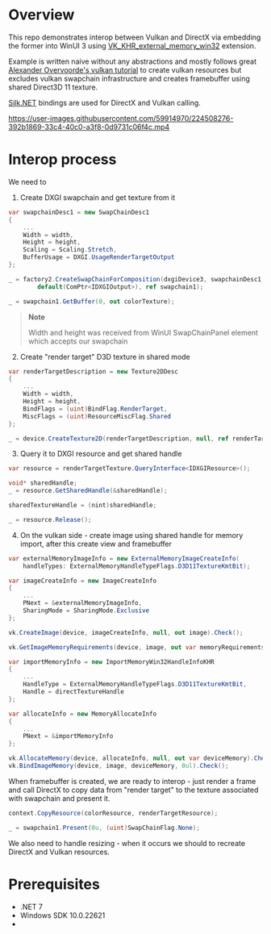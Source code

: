 # Overview

This repo demonstrates interop between Vulkan and DirectX via embedding the former into WinUI 3 using [VK_KHR_external_memory_win32](https://registry.khronos.org/vulkan/specs/1.3-extensions/man/html/VK_KHR_external_memory_win32.html) extension. 

Example is written naive without any abstractions and mostly follows great [Alexander Overvoorde's vulkan tutorial](https://vulkan-tutorial.com) to create vulkan resources but excludes vulkan swapchain infrastructure and creates framebuffer using shared Direct3D 11 texture.

[Silk.NET](https://github.com/dotnet/Silk.NET) bindings are used for DirectX and Vulkan calling.

https://user-images.githubusercontent.com/59914970/224508276-392b1869-33c4-40c0-a3f8-0d9731c06f4c.mp4

# Interop process

We need to

1. Create DXGI swapchain and get texture from it

```csharp
var swapchainDesc1 = new SwapChainDesc1
{
    ...
    Width = width,
    Height = height,
    Scaling = Scaling.Stretch,
    BufferUsage = DXGI.UsageRenderTargetOutput
};

_ = factory2.CreateSwapChainForComposition(dxgiDevice3, swapchainDesc1, 
        default(ComPtr<IDXGIOutput>), ref swapchain1);

_ = swapchain1.GetBuffer(0, out colorTexture);
```

> **Note**
> 
> Width and height was received from WinUI SwapChainPanel element which accepts our swapchain

2. Create "render target" D3D texture in shared mode

```csharp
var renderTargetDescription = new Texture2DDesc
{
    ...
    Width = width,
    Height = height,
    BindFlags = (uint)BindFlag.RenderTarget,
    MiscFlags = (uint)ResourceMiscFlag.Shared
};

_ = device.CreateTexture2D(renderTargetDescription, null, ref renderTargetTexture);
```

3. Query it to DXGI resource and get shared handle

```csharp
var resource = renderTargetTexture.QueryInterface<IDXGIResource>();

void* sharedHandle;
_ = resource.GetSharedHandle(&sharedHandle);

sharedTextureHandle = (nint)sharedHandle;

_ = resource.Release();
```

4. On the vulkan side - create image using shared handle for memory import, after this create view and framebuffer

```csharp
var externalMemoryImageInfo = new ExternalMemoryImageCreateInfo(
    handleTypes: ExternalMemoryHandleTypeFlags.D3D11TextureKmtBit);

var imageCreateInfo = new ImageCreateInfo
{
    ...
    PNext = &externalMemoryImageInfo,
    SharingMode = SharingMode.Exclusive
};

vk.CreateImage(device, imageCreateInfo, null, out image).Check();

vk.GetImageMemoryRequirements(device, image, out var memoryRequirements);

var importMemoryInfo = new ImportMemoryWin32HandleInfoKHR
{
    ...
    HandleType = ExternalMemoryHandleTypeFlags.D3D11TextureKmtBit,
    Handle = directTextureHandle
};

var allocateInfo = new MemoryAllocateInfo
{
    ...
    PNext = &importMemoryInfo
};

vk.AllocateMemory(device, allocateInfo, null, out var deviceMemory).Check();
vk.BindImageMemory(device, image, deviceMemory, 0ul).Check();
```

When framebuffer is created, we are ready to interop - just render a frame and call DirectX to copy data from "render target" to the texture associated with swapchain and present it.

```csharp
context.CopyResource(colorResource, renderTargetResource);

_ = swapchain1.Present(0u, (uint)SwapChainFlag.None);
```

We also need to handle resizing - when it occurs we should to recreate DirectX and Vulkan resources.

# Prerequisites
* .NET 7
* Windows SDK 10.0.22621
* 